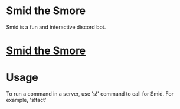 Smid the Smore
==================================================================================================
Smid is a fun and interactive discord bot. 

[Smid the Smore](https://discord.com/api/oauth2/authorizeclient_id=812511357597384764&permissions=8&scope=bot)
==================================================================================================

Usage
=====
To run a command in a server, use 's!' command to call for Smid. For example, 's!fact'

